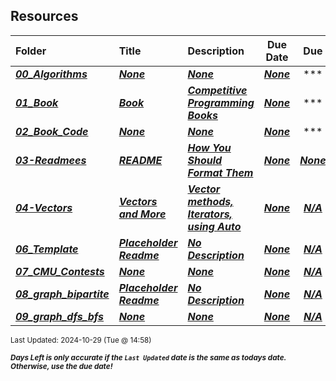 ## Resources

| Folder | Title | Description | Due Date | Due |  |
|:------|:------|:------|:-----:|:-----:|-----|
| ***<a href="https://github.com/rugbyprof/4883-Programming_Techniques/tree/master/Resources/00_Algorithms">00_Algorithms</a>*** | ***<a href="https://github.com/rugbyprof/4883-Programming_Techniques/tree/master/Resources/00_Algorithms">None</a>*** | ***<a href="https://github.com/rugbyprof/4883-Programming_Techniques/tree/master/Resources/00_Algorithms">None</a>*** | ***<a href="https://github.com/rugbyprof/4883-Programming_Techniques/tree/master/Resources/00_Algorithms">None</a>*** | ***<a href="https://github.com/rugbyprof/4883-Programming_Techniques/tree/master/Resources/00_Algorithms">| #   | File                             | Description |</a>*** |  |
| ***<a href="https://github.com/rugbyprof/4883-Programming_Techniques/tree/master/Resources/01_Book">01_Book</a>*** | ***<a href="https://github.com/rugbyprof/4883-Programming_Techniques/tree/master/Resources/01_Book"> Book  </a>*** | ***<a href="https://github.com/rugbyprof/4883-Programming_Techniques/tree/master/Resources/01_Book"> Competitive Programming Books</a>*** | ***<a href="https://github.com/rugbyprof/4883-Programming_Techniques/tree/master/Resources/01_Book">None</a>*** | ***<a href="https://github.com/rugbyprof/4883-Programming_Techniques/tree/master/Resources/01_Book">| #  | Name  | Link |</a>*** |  |
| ***<a href="https://github.com/rugbyprof/4883-Programming_Techniques/tree/master/Resources/02_Book_Code">02_Book_Code</a>*** | ***<a href="https://github.com/rugbyprof/4883-Programming_Techniques/tree/master/Resources/02_Book_Code">None</a>*** | ***<a href="https://github.com/rugbyprof/4883-Programming_Techniques/tree/master/Resources/02_Book_Code">None</a>*** | ***<a href="https://github.com/rugbyprof/4883-Programming_Techniques/tree/master/Resources/02_Book_Code">None</a>*** | ***<a href="https://github.com/rugbyprof/4883-Programming_Techniques/tree/master/Resources/02_Book_Code">| #   | File                   | Description |</a>*** |  |
| ***<a href="https://github.com/rugbyprof/4883-Programming_Techniques/tree/master/Resources/03-Readmees">03-Readmees</a>*** | ***<a href="https://github.com/rugbyprof/4883-Programming_Techniques/tree/master/Resources/03-Readmees"> README </a>*** | ***<a href="https://github.com/rugbyprof/4883-Programming_Techniques/tree/master/Resources/03-Readmees"> How You Should Format Them</a>*** | ***<a href="https://github.com/rugbyprof/4883-Programming_Techniques/tree/master/Resources/03-Readmees">None</a>*** | ***<a href="https://github.com/rugbyprof/4883-Programming_Techniques/tree/master/Resources/03-Readmees"> None</a>*** |  |
| ***<a href="https://github.com/rugbyprof/4883-Programming_Techniques/tree/master/Resources/04-Vectors">04-Vectors</a>*** | ***<a href="https://github.com/rugbyprof/4883-Programming_Techniques/tree/master/Resources/04-Vectors"> Vectors and More </a>*** | ***<a href="https://github.com/rugbyprof/4883-Programming_Techniques/tree/master/Resources/04-Vectors"> Vector methods, Iterators, using Auto</a>*** | ***<a href="https://github.com/rugbyprof/4883-Programming_Techniques/tree/master/Resources/04-Vectors">None</a>*** | ***<a href="https://github.com/rugbyprof/4883-Programming_Techniques/tree/master/Resources/04-Vectors">N/A</a>*** |  |
| ***<a href="https://github.com/rugbyprof/4883-Programming_Techniques/tree/master/Resources/06_Template">06_Template</a>*** | ***<a href="https://github.com/rugbyprof/4883-Programming_Techniques/tree/master/Resources/06_Template"> Placeholder Readme </a>*** | ***<a href="https://github.com/rugbyprof/4883-Programming_Techniques/tree/master/Resources/06_Template"> No Description</a>*** | ***<a href="https://github.com/rugbyprof/4883-Programming_Techniques/tree/master/Resources/06_Template">None</a>*** | ***<a href="https://github.com/rugbyprof/4883-Programming_Techniques/tree/master/Resources/06_Template">N/A</a>*** |  |
| ***<a href="https://github.com/rugbyprof/4883-Programming_Techniques/tree/master/Resources/07_CMU_Contests">07_CMU_Contests</a>*** | ***<a href="https://github.com/rugbyprof/4883-Programming_Techniques/tree/master/Resources/07_CMU_Contests">None</a>*** | ***<a href="https://github.com/rugbyprof/4883-Programming_Techniques/tree/master/Resources/07_CMU_Contests">None</a>*** | ***<a href="https://github.com/rugbyprof/4883-Programming_Techniques/tree/master/Resources/07_CMU_Contests">None</a>*** | ***<a href="https://github.com/rugbyprof/4883-Programming_Techniques/tree/master/Resources/07_CMU_Contests">N/A</a>*** |  |
| ***<a href="https://github.com/rugbyprof/4883-Programming_Techniques/tree/master/Resources/08_graph_bipartite">08_graph_bipartite</a>*** | ***<a href="https://github.com/rugbyprof/4883-Programming_Techniques/tree/master/Resources/08_graph_bipartite"> Placeholder Readme </a>*** | ***<a href="https://github.com/rugbyprof/4883-Programming_Techniques/tree/master/Resources/08_graph_bipartite"> No Description</a>*** | ***<a href="https://github.com/rugbyprof/4883-Programming_Techniques/tree/master/Resources/08_graph_bipartite">None</a>*** | ***<a href="https://github.com/rugbyprof/4883-Programming_Techniques/tree/master/Resources/08_graph_bipartite">N/A</a>*** |  |
| ***<a href="https://github.com/rugbyprof/4883-Programming_Techniques/tree/master/Resources/09_graph_dfs_bfs">09_graph_dfs_bfs</a>*** | ***<a href="https://github.com/rugbyprof/4883-Programming_Techniques/tree/master/Resources/09_graph_dfs_bfs">None</a>*** | ***<a href="https://github.com/rugbyprof/4883-Programming_Techniques/tree/master/Resources/09_graph_dfs_bfs">None</a>*** | ***<a href="https://github.com/rugbyprof/4883-Programming_Techniques/tree/master/Resources/09_graph_dfs_bfs">None</a>*** | ***<a href="https://github.com/rugbyprof/4883-Programming_Techniques/tree/master/Resources/09_graph_dfs_bfs">N/A</a>*** |  |

<sup>Last Updated: 2024-10-29 (Tue @ 14:58)</sup> 

<sup>***Days Left is only accurate if the `Last Updated` date is the same as todays date. Otherwise, use the due date!***</sup> 